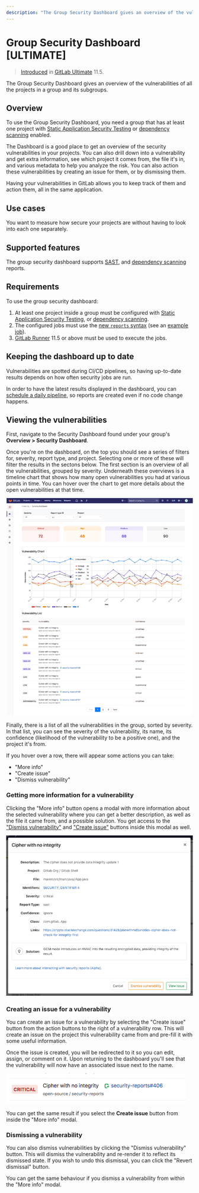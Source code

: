 ```yaml
---
description: "The Group Security Dashboard gives an overview of the vulnerabilities of all the projects in a group and its subgroups."
---
```


# Group Security Dashboard **[ULTIMATE]**

> [Introduced](https://gitlab.com/gitlab-org/gitlab-ee/issues/6709) in
  [GitLab Ultimate](https://about.gitlab.com/pricing) 11.5.

The Group Security Dashboard gives an overview of the vulnerabilities of all the
projects in a group and its subgroups.

## Overview

To use the Group Security Dashboard, you need a group that has at least one
project with [Static Application Security Testing](../../project/merge_requests/sast.md) or [dependency scanning](../../project/merge_requests/dependency_scanning.md)
enabled.

The Dashboard is a good place to get an overview of the security vulnerabilities in your projects.
You can also drill down into a vulnerability and get extra information, see which
project it comes from, the file it's in, and various metadata to help you analyze
the risk. You can also action these vulnerabilities by creating an issue for them, or by dismissing them.

Having your vulnerabilities in GitLab allows you to keep track of them and action them, all in the same application.

## Use cases

You want to measure how secure your projects are without having to look into
each one separately.

## Supported features

The group security dashboard supports [SAST](../../project/merge_requests/sast.md), and [dependency scanning](../../project/merge_requests/dependency_scanning.md) reports.

## Requirements

To use the group security dashboard:

1. At least one project inside a group must be configured with
   [Static Application Security Testing](../../project/merge_requests/sast.md), or [dependency scanning](../../project/merge_requests/dependency_scanning.md).
2. The configured jobs must use the [new `reports` syntax](../../../ci/yaml/README.md#artifactsreports) (see an [example job](../../../ci/examples/sast.md)).
3. [GitLab Runner](https://docs.gitlab.com/runner/) 11.5 or above must be used to execute the jobs.

## Keeping the dashboard up to date

Vulnerabilities are spotted during CI/CD pipelines, so having up-to-date results
depends on how often security jobs are run.

In order to have the latest results displayed in the dashboard, you can
[schedule a daily pipeline](../../project/pipelines/schedules.md), so reports
are created even if no code change happens.

## Viewing the vulnerabilities

First, navigate to the Security Dashboard found under your group's
**Overview > Security Dashboard**.

Once you're on the dashboard, on the top you should see a series of filters for,
severity, report type, and project. Selecting one or more of these will filter
the results in the sectons below. The first section is an overview of all the
vulnerabilities, grouped by severity. Underneath these overviews is a timeline
chart that shows how many open vulnerabilities you had at various points in time.
You can hover over the chart to get more details about the open vulnerabilities
at that time.

![dashboard with action buttons and metrics](img/dashboard.png)

Finally, there is a list of all the vulnerabilities in the group, sorted by severity.
In that list, you can see the severity of the vulnerability, its name, its
confidence (likelihood of the vulnerability to be a positive one), and the project
it's from.

If you hover over a row, there will appear some actions you can take:

- "More info"
- "Create issue"
- "Dismiss vulnerability"

### Getting more information for a vulnerability

Clicking the "More info" button opens a modal with more information about the
selected vulnerability where you can get a better description, as well as the
file it came from, and a possible solution. You get access to the
["Dismiss vulnerability"](#dismissing-a-vulnerability) and
["Create issue"](#creating-an-issue-for-a-vulnerability) buttons inside this
modal as well.

![more info modal](img/modal.png)

### Creating an issue for a vulnerability

You can create an issue for a vulnerability by selecting the "Create issue"
button from the action buttons to the right of a vulnerability row.
This will create an issue on the project this vulnerability came from and pre-fill
it with some useful information.

Once the issue is created, you will be redirected to it so you can edit, assign,
or comment on it. Upon returning to the dashboard you'll see that the vulnerability
will now have an associated issue next to the name.

![linked issue](img/issue.png)

You can get the same result if you select the **Create issue** button from inside
the "More info" modal.

### Dismissing a vulnerability

You can also dismiss vulnerabilities by clicking the "Dismiss vulnerability" button.
This will dismiss the vulnerability and re-render it to reflect its dismissed state.
If you wish to undo this dismissal, you can click the "Revert dismissal" button.

You can get the same behaviour if you dismiss a vulnerability from within the
"More info" modal.
